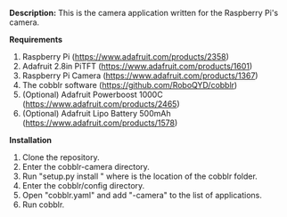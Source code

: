  **Description:** This is the camera application written for the Raspberry Pi's camera.

 **Requirements**
  1. Raspberry Pi (https://www.adafruit.com/products/2358)
  2. Adafruit 2.8in PiTFT (https://www.adafruit.com/products/1601)
  3. Raspberry Pi Camera (https://www.adafruit.com/products/1367)
  4. The cobblr software (https://github.com/RoboQYD/cobblr)
  5. (Optional) Adafruit Powerboost 1000C (https://www.adafruit.com/products/2465)
  6. (Optional) Adafruit Lipo Battery 500mAh (https://www.adafruit.com/products/1578)

 **Installation**
  1. Clone the repository.
  2. Enter the cobblr-camera directory.
  3. Run "setup.py install <path>" where <path> is the location of the cobblr folder.
  4. Enter the cobblr/config directory.
  5. Open "cobblr.yaml" and add "-camera" to the list of applications.
  6. Run cobblr.
